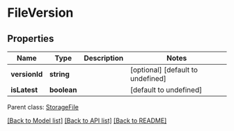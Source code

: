 
# FileVersion

## Properties
Name | Type | Description | Notes
------------ | ------------- | ------------- | -------------
**versionId** | **string** |  | [optional] [default to undefined]
**isLatest** | **boolean** |  | [default to undefined]

 Parent class: [StorageFile](StorageFile.md)

[[Back to Model list]](README.md#documentation-for-models) [[Back to API list]](README.md#documentation-for-api-endpoints) [[Back to README]](README.md)
